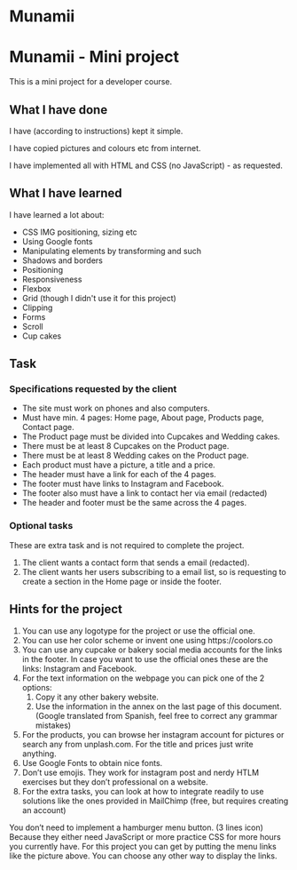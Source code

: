 # Munamii

<h1>Munamii - Mini project</h1>
This is a mini project for a developer course.

<h2>What I have done</h2>
I have (according to instructions) kept it simple.

I have copied pictures and colours etc from internet.

I have implemented all with HTML and CSS (no JavaScript) - as requested.

<h2>What I have learned</h2>
I have learned a lot about:
<ul>
<li>CSS IMG positioning, sizing etc
<li>Using Google fonts
<li>Manipulating elements by transforming and such
<li>Shadows and borders
<li>Positioning
<li>Responsiveness
<li>Flexbox
<li>Grid (though I didn't use it for this project)
<li>Clipping
<li>Forms
<li>Scroll
<li>Cup cakes
</ul>



<h2>Task</h2>

<h3>Specifications requested by the client</h3>
<ul>
<li>The site must work on phones and also computers.
<li>Must have min. 4 pages: Home page, About page, Products page, Contact page.
<li>The Product page must be divided into Cupcakes and Wedding cakes.
<li>There must be at least 8 Cupcakes on the Product page.
<li>There must be at least 8 Wedding cakes on the Product page.
<li>Each product must have a picture, a title and a price.
<li>The header must have a link for each of the 4 pages.
<li>The footer must have links to Instagram and Facebook.
<li>The footer also must have a link to contact her via email (redacted)
<li>The header and footer must be the same across the 4 pages.
</ul>

<h3>Optional tasks</h3>
These are extra task and is not required to complete the project.
<ol>
<li>The client wants a contact form that sends a email (redacted).
<li>The client wants her users subscribing to a email list, so is requesting to create a section in the Home page or inside the footer.
</ol>

<h2>Hints for the project</h2>
<ol>
<li>You can use any logotype for the project or use the official one.
<li>You can use her color scheme or invent one using https://coolors.co
<li>You can use any cupcake or bakery social media accounts for the links in the footer. In case you want to use the official ones these are the links: Instagram and Facebook.
<li>For the text information on the webpage you can pick one of the 2 options:
<ol>
<li>Copy it any other bakery website.
<li>Use the information in the annex on the last page of this document. (Google translated from Spanish, feel free to correct any grammar mistakes)
</ol>
<li>For the products, you can browse her instagram account for pictures or search any from unplash.com. For the title and prices just write anything.
<li>Use Google Fonts to obtain nice fonts.
<li>Don’t use emojis. They work for instagram post and nerdy HTLM exercises but they don’t professional on a website.
<li>For the extra tasks, you can look at how to integrate readily to use solutions like the ones provided in MailChimp (free, but requires creating an account)
</ol>

You don’t need to implement a hamburger menu button. (3 lines icon) Because they either need JavaScript or more practice CSS for more hours you currently have.
For this project you can get by putting the menu links like the picture above. You can choose any other way to display the links.

